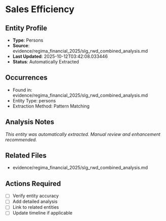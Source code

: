 # Sales Efficiency

## Entity Profile
- **Type**: Persons
- **Source**: evidence/regima_financial_2025/slg_rwd_combined_analysis.md
- **Last Updated**: 2025-10-12T03:42:08.033446
- **Status**: Automatically Extracted

## Occurrences
- Found in: evidence/regima_financial_2025/slg_rwd_combined_analysis.md
- Entity Type: persons
- Extraction Method: Pattern Matching

## Analysis Notes
*This entity was automatically extracted. Manual review and enhancement recommended.*

## Related Files
- evidence/regima_financial_2025/slg_rwd_combined_analysis.md

## Actions Required
- [ ] Verify entity accuracy
- [ ] Add detailed analysis
- [ ] Link to related entities
- [ ] Update timeline if applicable
